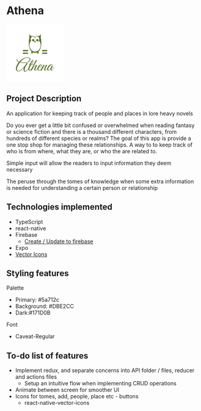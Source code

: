 # Athena 

<img src="./assets/images/logo-color.png" width=150 height=150>

## Project Description

An application for keeping track of people and places in lore heavy novels

Do you ever get a little bit confused or overwhelmed when reading fantasy or science fiction and there is a thousand different characters, from hundreds of different species or realms? The goal of this app is provide a one stop shop for managing these relationships. A way to to keep track of who is from where, what they are, or who the are related to.

Simple input will allow the readers to input information they deem necessary

The peruse through the tomes of knowledge when some extra information is needed for understanding a certain person or relationship

## Technologies implemented

- TypeScript
- react-native
- Firebase
  - [Create / Update to firebase](https://firebase.google.com/docs/firestore/manage-data/add-data#web-modular-api "Firestore documentation")
- Expo
- [Vector Icons](https://oblador.github.io/react-native-vector-icons/)

## Styling features

Palette
- Primary: #5a712c
- Background: #DBE2CC
- Dark:#171D0B

Font
- Caveat-Regular

## To-do list of features
- Implement redux, and separate concerns into API folder / files, reducer and actions files
  - Setup an intuitive flow when implementing CRUD operations
- Animate between screen for smoother UI
- Icons for tomes, add, people, place etc - buttons
  - react-native-vector-icons